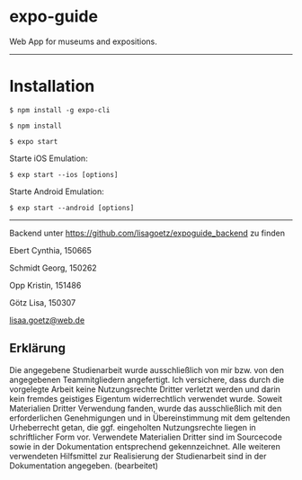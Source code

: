 # expo-guide
Web App for museums and expositions.

---

# Installation
```
$ npm install -g expo-cli
```

```
$ npm install
```

```
$ expo start
```

Starte iOS Emulation:
```
$ exp start --ios [options]
```

Starte Android Emulation:
```
$ exp start --android [options]
```

---

Backend unter https://github.com/lisagoetz/expoguide_backend zu finden

Ebert Cynthia, 150665

Schmidt Georg, 150262

Opp Kristin, 151486

Götz Lisa, 150307

lisaa.goetz@web.de

## Erklärung
Die angegebene Studienarbeit wurde ausschließlich von mir bzw. von den angegebenen Teammitgliedern angefertigt. Ich versichere, dass durch die vorgelegte Arbeit keine Nutzungsrechte Dritter verletzt werden und darin kein fremdes geistiges Eigentum widerrechtlich verwendet wurde. Soweit Materialien Dritter Verwendung fanden, wurde das ausschließlich mit den erforderlichen Genehmigungen und in Übereinstimmung mit dem geltenden Urheberrecht getan, die ggf. eingeholten Nutzungsrechte liegen in schriftlicher Form vor. Verwendete Materialien Dritter sind im Sourcecode sowie in der Dokumentation entsprechend gekennzeichnet. Alle weiteren verwendeten Hilfsmittel zur Realisierung der Studienarbeit sind in der Dokumentation angegeben. (bearbeitet) 
